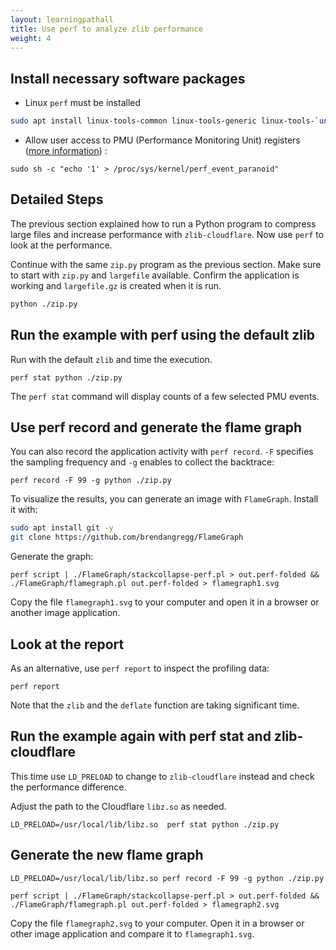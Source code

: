 ```yaml
---
layout: learningpathall
title: Use perf to analyze zlib performance
weight: 4
---
```


## Install necessary software packages

* Linux `perf` must be installed

```bash
sudo apt install linux-tools-common linux-tools-generic linux-tools-`uname -r` -y
```

* Allow user access to PMU (Performance Monitoring Unit) registers ([more information](https://www.kernel.org/doc/html/latest/admin-guide/sysctl/kernel.html#perf-event-paranoid)) :

```console
sudo sh -c "echo '1' > /proc/sys/kernel/perf_event_paranoid"
```

## Detailed Steps

The previous section explained how to run a Python program to compress large files and increase performance with `zlib-cloudflare`. Now use `perf` to look at the performance.

Continue with the same `zip.py` program as the previous section. Make sure to start with `zip.py` and `largefile` available. Confirm the application is working and `largefile.gz` is created when it is run.

```bash
python ./zip.py
```

## Run the example with perf using the default zlib

Run with the default `zlib` and time the execution.

```console
perf stat python ./zip.py
```

The `perf stat` command will display counts of a few selected PMU events. 

## Use perf record and generate the flame graph

You can also record the application activity with `perf record`. `-F` specifies the sampling frequency and `-g` enables to collect the backtrace:

```console
perf record -F 99 -g python ./zip.py
```

To visualize the results, you can generate an image with `FlameGraph`. Install it with: 

```bash
sudo apt install git -y
git clone https://github.com/brendangregg/FlameGraph
```

Generate the graph:

```console
perf script | ./FlameGraph/stackcollapse-perf.pl > out.perf-folded && ./FlameGraph/flamegraph.pl out.perf-folded > flamegraph1.svg
```

Copy the file `flamegraph1.svg` to your computer and open it in a browser or another image application.

## Look at the report

As an alternative, use `perf report` to inspect the profiling data:

```console
perf report
```

Note that the `zlib` and the `deflate` function are taking significant time.

## Run the example again with perf stat and zlib-cloudflare

This time use `LD_PRELOAD` to change to `zlib-cloudflare` instead and check the performance difference. 

Adjust the path to the Cloudflare `libz.so` as needed. 

```console
LD_PRELOAD=/usr/local/lib/libz.so  perf stat python ./zip.py
```

## Generate the new flame graph

```console
LD_PRELOAD=/usr/local/lib/libz.so perf record -F 99 -g python ./zip.py
```

```console
perf script | ./FlameGraph/stackcollapse-perf.pl > out.perf-folded && ./FlameGraph/flamegraph.pl out.perf-folded > flamegraph2.svg
```

Copy the file `flamegraph2.svg` to your computer. Open it in a browser or other image application and compare it to `flamegraph1.svg`.
